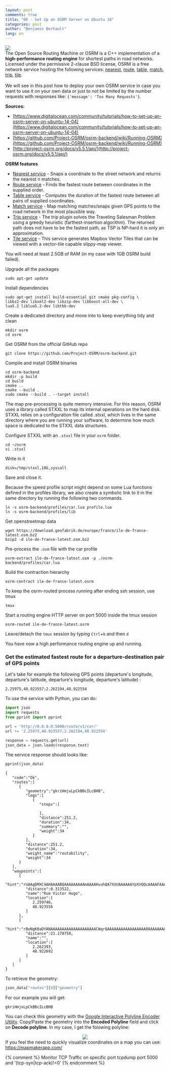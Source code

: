 ```yaml
---
layout: post
comments: true
title: "06 - Set Up an OSRM Server on Ubuntu 16"
categories: post
author: "Benjamin Berhault"
lang: en
---
```


<div class="row">
  <div class="col grid s12 m6 l3">
    <img src="{{ '/images/osrm.png' | relative_url }}" class="responsive-img">
  </div>
  <div class="col grid s12 m6 l9 ">
    The Open Source Routing Machine or OSRM is a C++ implementation of a <b>high-performance routing engine</b> for shortest paths in road networks. Licensed under the permissive 2-clause BSD license, OSRM is a free network service hosting the following services: <a href="http://project-osrm.org/docs/v5.5.1/api/#nearest-service">nearest</a>, <a href="http://project-osrm.org/docs/v5.5.1/api/#tile-service">route</a>, <a href="http://project-osrm.org/docs/v5.5.1/api/#table-service">table</a>, <a href="http://project-osrm.org/docs/v5.5.1/api/#match-service">match</a>, <a href="http://project-osrm.org/docs/v5.5.1/api/#trip-service">trip</a>, <a href="http://project-osrm.org/docs/v5.5.1/api/#tile-service">tile</a>.<br>
    <br>
    We will see in this post how to deploy your own OSRM service in case you want to use it on your own data or just to not be limited by the number requests with responses like: <code>{'message': 'Too Many Requests'}</code>.
  </div>
</div>

<b>Sources:</b>
* [https://www.digitalocean.com/community/tutorials/how-to-set-up-an-osrm-server-on-ubuntu-14-04](https://www.digitalocean.com/community/tutorials/how-to-set-up-an-osrm-server-on-ubuntu-14-04)
* [https://github.com/Project-OSRM/osrm-backend/wiki/Running-OSRM](https://github.com/Project-OSRM/osrm-backend/wiki/Running-OSRM)
* [http://project-osrm.org/docs/v5.5.1/api/](http://project-osrm.org/docs/v5.5.1/api/)

<b>OSRM features</b>
<ul>
	<li><a href="http://project-osrm.org/docs/v5.5.1/api/#nearest-service">Nearest service</a> - Snaps a coordinate to the street network and returns the nearest n matches.</li>
	<li><a href="http://project-osrm.org/docs/v5.5.1/api/#tile-service">Route service</a> - Finds the fastest route between coordinates in the supplied order.</li>
	<li><a href="http://project-osrm.org/docs/v5.5.1/api/#table-service">Table service</a> - Computes the duration of the fastest route between all pairs of supplied coordinates.</li>
	<li><a href="http://project-osrm.org/docs/v5.5.1/api/#match-service">Match service</a> - Map matching matches/snaps given GPS points to the road network in the most plausible way.</li>
	<li><a href="http://project-osrm.org/docs/v5.5.1/api/#trip-service">Trip service</a> - The trip plugin solves the Traveling Salesman Problem using a greedy heuristic (farthest-insertion algorithm). The returned path does not have to be the fastest path, as TSP is NP-hard it is only an approximation. </li>
	<li><a href="http://project-osrm.org/docs/v5.5.1/api/#tile-service">Tile service</a> - This service generates Mapbox Vector Tiles that can be viewed with a vector-tile capable slippy-map viewer.</li>
</ul>

You will need at least 2.5GB of RAM (in my case with 1GB OSRM build failed).

Upgrade all the packages
```console
sudo apt-get update
```

Install dependencies
```console
sudo apt-get install build-essential git cmake pkg-config \
libbz2-dev libxml2-dev libzip-dev libboost-all-dev \
lua5.2 liblua5.2-dev libtbb-dev
```

Create a dedicated directory and move into to keep everything tidy and clean
```console
mkdir osrm
cd osrm
```

Get OSRM from the official GitHub repo
```console
git clone https://github.com/Project-OSRM/osrm-backend.git
```

Compile and install OSRM binaries
```console
cd osrm-backend
mkdir -p build
cd build
cmake ..
cmake --build .
sudo cmake --build . --target install
```

The map pre-processing is quite memory intensive. For this reason, OSRM uses a library called STXXL to map its internal operations on the hard disk. STXXL relies on a configuration file called .stxxl, which lives in the same directory where you are running your software, to determine how much space is dedicated to the STXXL data structures.

Configure STXXL with an `.stxxl` file in your `osrm` folder. 
```console
cd ~/osrm
vi .stxxl
```

Write in it
```console
disk=/tmp/stxxl,10G,syscall
```

Save and close it.

Because the speed profile script might depend on some Lua functions defined in the profiles library, we also create a symbolic link to it in the same directory by running the following two commands.
```console
ln -s osrm-backend/profiles/car.lua profile.lua
ln -s osrm-backend/profiles/lib
```

Get openstreetmap data
```console
wget https://download.geofabrik.de/europe/france/ile-de-france-latest.osm.bz2
bzip2 -d ile-de-france-latest.osm.bz2
```

Pre-process the `.osm` file with the car profile
```console
osrm-extract ile-de-france-latest.osm -p ./osrm-backend/profiles/car.lua
```

Build the contraction hierarchy
```console
osrm-contract ile-de-france-latest.osrm
```

To keep the osrm-routed process running after ending ssh session, use tmux
```console
tmux
```

Start a routing engine HTTP server on port 5000 inside the tmux session
```console
osrm-routed ile-de-france-latest.osrm
```

Leave/detach the `tmux` session by typing `Ctrl`+`b` and then `d`

You have now a high performance routing engine up and running.

### Get the estimated fastest route for a departure-destination pair of GPS points

Let's take for example the following GPS points (departure's longitude, departure's latitude, departure's longitude, departure's latitude) :

```console
2.25975,48.923557;2.262194,48.922554
```

To use the service with Python, you can do:

```python
import json
import requests
from pprint import pprint

url = 'http://0.0.0.0:5000/route/v1/car/'
url += '2.25975,48.923557;2.262194,48.922554'

response = requests.get(url)
json_data = json.loads(response.text)
```

The service response should looks like:

```python
pprint(json_data)
```
```console
{
   "code":"Ok",
   "routes":[
      {
         "geometry":"gkriHmjxLpCkBBcILcBHB",
         "legs":[
            {
               "steps":[

               ],
               "distance":251.2,
               "duration":34,
               "summary":"",
               "weight":34
            }
         ],
         "distance":251.2,
         "duration":34,
         "weight_name":"routability",
         "weight":34
      }
   ],
   "waypoints":[
      {
         "hint":"rUAAgDMXC4AHAAAABQAAAAAAAAAmAAAAHvuhQA7XVUAAAAAAYpXVQQcAAAAFAAAAAAAAACYAAAA4BQAAInsiAKSD6gImeyIApYPqAgAArwmOS6TT",
         "distance":0.313522,
         "name":"Rue Victor Hugo",
         "location":[
            2.259746,
            48.923556
         ]
      },
      {
         "hint":"rBoNgK0aDYANAAAAAAAAAAAAAAAAAAAACWqrQAAAAAAAAAAAAAAAAA0AAAAAAAAAAAAAAAAAAAA4BQAAeYUiAESA6gKyhCIAun_qAgAADwyOS6TT",
         "distance":21.170758,
         "name":"",
         "location":[
            2.262393,
            48.922692
         ]
      }
   ]
}
```
To retrieve the geometry:

```python
json_data["routes"][0]["geometry"]
```
For our example you will get:
```console
gkriHmjxLpCkBBcILcBHB
```

You can check this geometry with the [Google Interactive Polyline Encoder Utility](https://developers.google.com/maps/documentation/utilities/polylineutility). 
Copy/Paste the geometry into the <b>Encoded Polyline</b> field and click on <b>Decode polyline</b>. In my case, I get the folowing polyline:

<center>
  <img src="{{ '/images/08-OSRM/02-OSRM.png' | relative_url }}" class="responsive-img">
</center>

<div class="card-panel teal lighten-4">If you feel the need to quickly visualize coordinates on a map you can use:  <a href="https://mapmakerapp.com/">https://mapmakerapp.com/</a></div>


{% comment %}
Monitor TCP Traffic on specific port
tcpdump port 5000 and '(tcp-syn|tcp-ack)!=0'
{% endcomment %}